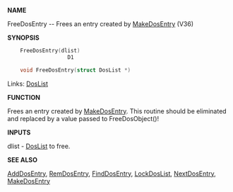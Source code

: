 
**NAME**

FreeDosEntry -- Frees an entry created by [MakeDosEntry](MakeDosEntry.md) (V36)

**SYNOPSIS**

```c
    FreeDosEntry(dlist)
                   D1

    void FreeDosEntry(struct DosList *)

```
Links: [DosList](_0078.md) 

**FUNCTION**

Frees an entry created by [MakeDosEntry](MakeDosEntry.md).  This routine should be
eliminated and replaced by a value passed to FreeDosObject()!

**INPUTS**

dlist - [DosList](_0078.md) to free.

**SEE ALSO**

[AddDosEntry](AddDosEntry.md), [RemDosEntry](RemDosEntry.md), [FindDosEntry](FindDosEntry.md), [LockDosList](LockDosList.md),
[NextDosEntry](NextDosEntry.md), [MakeDosEntry](MakeDosEntry.md)
